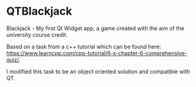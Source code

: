 # QTBlackjack

Blackjack - My first Qt Widget app, a game created with the aim of the university course credit.

Based on a task from a c++ tutorial which can be found here:
https://www.learncpp.com/cpp-tutorial/6-x-chapter-6-comprehensive-quiz/.

I modified this task to be an object oriented solution and compatible with QT.
